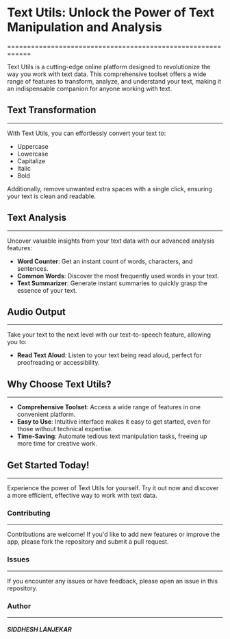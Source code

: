 # Text Utils: Unlock the Power of Text Manipulation and Analysis
============================================================

Text Utils is a cutting-edge online platform designed to revolutionize the way you work with text data. This comprehensive toolset offers a wide range of features to transform, analyze, and understand your text, making it an indispensable companion for anyone working with text.

## Text Transformation
---------------------

With Text Utils, you can effortlessly convert your text to:

* Uppercase
* Lowercase
* Capitalize
* Italic
* Bold

Additionally, remove unwanted extra spaces with a single click, ensuring your text is clean and readable.

## Text Analysis
----------------

Uncover valuable insights from your text data with our advanced analysis features:

* **Word Counter**: Get an instant count of words, characters, and sentences.
* **Common Words**: Discover the most frequently used words in your text.
* **Text Summarizer**: Generate instant summaries to quickly grasp the essence of your text.

## Audio Output
----------------

Take your text to the next level with our text-to-speech feature, allowing you to:

* **Read Text Aloud**: Listen to your text being read aloud, perfect for proofreading or accessibility.

## Why Choose Text Utils?
-------------------------

* **Comprehensive Toolset**: Access a wide range of features in one convenient platform.
* **Easy to Use**: Intuitive interface makes it easy to get started, even for those without technical expertise.
* **Time-Saving**: Automate tedious text manipulation tasks, freeing up more time for creative work.

## Get Started Today!
---------------------

Experience the power of Text Utils for yourself. Try it out now and discover a more efficient, effective way to work with text data.


### Contributing
------------

Contributions are welcome! If you'd like to add new features or improve the app, please fork the repository and submit a pull request.

### Issues
------

If you encounter any issues or have feedback, please open an issue in this repository.

### Author
-------

##### SIDDHESH LANJEKAR
